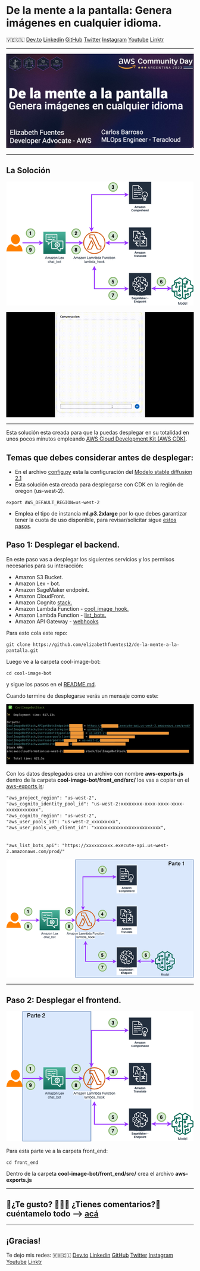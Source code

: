 # De la mente a la pantalla: Genera imágenes en cualquier idioma. 

🇻🇪🇨🇱 [Dev.to](https://dev.to/elizabethfuentes12) [Linkedin](https://www.linkedin.com/in/lizfue/) [GitHub](https://github.com/elizabethfuentes12/) [Twitter](https://twitter.com/elizabethfue12) [Instagram](https://www.instagram.com/elifue.tech) [Youtube](https://www.youtube.com/channel/UCr0Gnc-t30m4xyrvsQpNp2Q)
[Linktr](https://linktr.ee/elizabethfuentesleone)

---

![Diagram translator chatbot app"](imagenes/portada.png)

---
## La Soloción

!["Diagrama"](imagenes/diagrama.png)

!["bot"](imagenes/demo_bot.gif)

---

Esta solución esta creada para que la puedas desplegar en su totalidad en unos pocos minutos empleando [AWS Cloud Development Kit (AWS CDK)](https://docs.aws.amazon.com/cdk/v2/guide/home.html). 

## Temas que debes considerar antes de desplegar: 
- En el archivo [config.py](/cool-image-bot/config.py) esta la configuración del [Modelo stable diffusion 2.1](https://huggingface.co/stabilityai/stable-diffusion-2-1)  
 - Esta solución esta creada para desplegarse con CDK en la región de oregon (us-west-2).

 ```
export AWS_DEFAULT_REGION=us-west-2
```
- Emplea el tipo de instancia **ml.p3.2xlarge** por lo que debes garantizar tener la cuota de uso disponible, para revisar/solicitar sigue [estos pasos](https://repost.aws/knowledge-center/sagemaker-resource-limit-exceeded-error).



## Paso 1: Desplegar el backend. 

En este paso vas a desplegar los siguientes servicios y los permisos necesarios para su interacción:

- Amazon S3 Bucket. 
- Amazon Lex - bot.
- Amazon SageMaker endpoint. 
- Amazon CloudFront. 
- Amazon Cognito [stack.](/cool-image-bot/cognito_stack/cognito_stack.py)  
- Amazon Lambda Function - [cool_image_hook.](/cool-image-bot/lambdas/code/cool_image_hook/lambda_function.py) 
- Amazon Lambda Function - [list_bots.](/cool-image-bot/lambdas/code/list_bots/lambda_function.py) 
- Amazon API Gateway - [webhooks](/cool-image-bot/apis/webhooks.py)  

Para esto cola este repo:

```
git clone https://github.com/elizabethfuentes12/de-la-mente-a-la-pantalla.git
```

Luego ve a la carpeta cool-image-bot: 

```
cd cool-image-bot
```

y sigue los pasos en el [README.md](/cool-image-bot/README.md). 


Cuando termine de desplegarse verás un mensaje como este: 

!["Deployment"](imagenes/deployment.jpg)

Con los datos desplegados crea un archivo con nombre **aws-exports.js** dentro de la carpeta **cool-image-bot/front_end/src/** los vas a copiar en el [aws-exports.js](cool-image-bot/front_end/src/aws-exports.js): 

```
"aws_project_region": "us-west-2",
"aws_cognito_identity_pool_id": "us-west-2:xxxxxxxx-xxxx-xxxx-xxxx-xxxxxxxxxxxx",
"aws_cognito_region": "us-west-2",
"aws_user_pools_id": "us-west-2_xxxxxxxxx",
"aws_user_pools_web_client_id": "xxxxxxxxxxxxxxxxxxxxxxxxx",


"aws_list_bots_api": "https://xxxxxxxxxx.execute-api.us-west-2.amazonaws.com/prod/"
```

!["Parte1"](imagenes/parte-1.png)

---

## Paso 2: Desplegar el frontend. 

!["Parte2"](imagenes/parte-2.png)

Para esta parte ve a la carpeta front_end: 

```
cd front_end
```
Dentro de la carpeta **cool-image-bot/front_end/src/** crea el archivo **aws-exports.js** 


----

## 🚨¿Te gusto? 👩🏻‍💻 ¿Tienes comentarios?🎤 cuéntamelo todo --> [acá](https://www.pulse.aws/survey/WC6WAFGM)

----

## ¡Gracias!

Te dejo mis redes: 
🇻🇪🇨🇱 [Dev.to](https://dev.to/elizabethfuentes12) [Linkedin](https://www.linkedin.com/in/lizfue/) [GitHub](https://github.com/elizabethfuentes12/) [Twitter](https://twitter.com/elizabethfue12) [Instagram](https://www.instagram.com/elifue.tech) [Youtube](https://www.youtube.com/channel/UCr0Gnc-t30m4xyrvsQpNp2Q)
[Linktr](https://linktr.ee/elizabethfuentesleone)